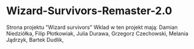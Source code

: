 # Wizard-Survivors-Remaster-2.0

Strona projektu "Wizard survivors"
Wklad w ten projekt mają:
Damian Niedziółka,
Filip Płotkowiak,
Julia Durawa,
Grzegorz Czechowski,
Melania Jądrzyk,
Bartek Dudlik,
